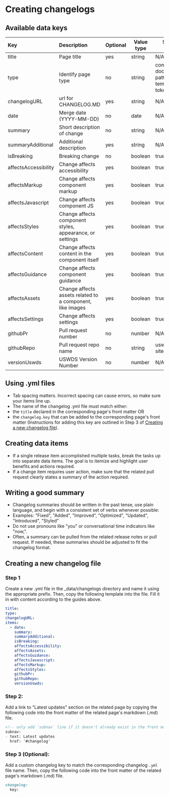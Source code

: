 # Creating changelogs

## Available data keys
| Key | Description | Optional | Value type | Standard values | Displayed |
| :--- | :----------- | -------- | ---------- | --------------- | --------- |
| title | Page title | yes | string| N/A | No |
| type | Identify page type| no | string| component, documentation, pattern, template, token, utility | No |
| changelogURL | url for CHANGELOG.MD | yes | string| N/A | yes |
| date | Merge date (YYYY-MM-DD)| no | date | N/A | yes |
| summary | Short description of change | no | string| N/A | yes |
| summaryAdditional | Additional description | yes | string| N/A | yes |
| isBreaking | Breaking change | no | boolean | true, false | yes |
| affectsAccessibility | Change affects accessibility| yes | boolean | true, false | yes |
| affectsMarkup | Change affects component markup | yes | boolean | true, false | yes |
| affectsJavascript | Change affects component JS | yes | boolean | true, false | yes |
| affectsStyles | Change affects component styles, appearance, or settings | yes | boolean | true, false | yes |
| affectsContent | Change affects content in the component itself | yes | boolean | true, false | yes |
| affectsGuidance | Change affects component guidance| yes | boolean | true, false | yes |
| affectsAssets | Change affects assets related to a component, like images | yes | boolean | true, false | yes |
| affectsSettings | Change affects settings | yes | boolean | true, false | yes |
| githubPr | Pull request number | no | number| N/A | yes |
| githubRepo | Pull request repo name | no | string| uswds, uswds-site | yes |
| versionUswds | USWDS Version Number | no | number| N/A | yes |

## Using .yml files
 - Tab spacing matters. Incorrect spacing can cause errors, so make sure your items line up.
 - The name of the changelog .yml file must match either:
 - the `title` declared in the corresponding page's front matter OR
 - the `changelog.key` that can be added to the corresponding page's front matter (Instructions for adding this key are outlined in Step 3 of [Creating a new changelog file](#creating-a-new-changelog-file)).

## Creating data items
 - If a single release item accomplished multiple tasks, break the tasks up into separate data items. The goal is to itemize and highlight user benefits and actions required.
 - If a change item requires user action, make sure that the related pull request clearly states a summary of the action required.

## Writing a good summary
 - Changelog summaries should be written in the past tense, use plain language, and begin with a consistent set of verbs whenever possible:
 - Examples: "Fixed", "Added", "Improved", "Optimized", "Updated", "Introduced", "Styled"
 - Do not use pronouns like "you" or conversational time indicators like "now,".
 - Often, a summary can be pulled from the related release notes or pull request. If needed, these summaries should be adjusted to fit the changelog format.

## Creating a new changelog file
### Step 1
Create a new .yml file in the _data/changelogs directory and name it using the appropriate prefix. Then, copy the following template into the file. Fill it in with content according to the guides above.

```yaml
title:
type:
changelogURL:
items:
  - date:
    summary:
    summaryAdditional:
    isBreaking:
    affectsAccessibility:
    affectsAssets:
    affectsGuidance:
    affectsJavascript:
    affectsMarkup:
    affectsStyles:
    githubPr:
    githubRepo:
    versionUswds:
```

### Step 2:
Add a link to "Latest updates" section on the related page by copying the following code into the front matter of the related page's markdown (.md) file.

```markdown
<!-- only add `subnav` line if it doesn't already exist in the front matter. -->
subnav:
- text: Latest updates
  href: '#changelog'
```

### Step 3 (Optional):
Add a custom changelog key to match the corresponding changelog `.yml` file name. Then, copy the following code into the front matter of the related page's markdown (.md) file.

```markdown
changelog:
  key:
```
